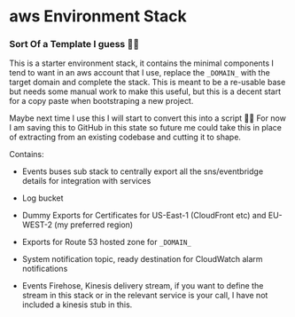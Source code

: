 # aws Environment Stack 
### Sort Of a Template I guess 🤷‍♂️

This is a starter environment stack, it contains the minimal components I tend to want in an aws account that I use, replace the `_DOMAIN_` with the target domain and complete the stack. This is meant to be a re-usable base but needs some manual work to make this useful, but this is a decent start for a copy paste when bootstraping a new project.

Maybe next time I use this I will start to convert this into a script 🤔😉 For now I am saving this to GitHub in this state so future me could take this in place of extracting from an existing codebase and cutting it to shape.  

Contains:

* Events buses sub stack to centrally export all the sns/eventbridge details for integration with services

* Log bucket

* Dummy Exports for Certificates for US-East-1 (CloudFront etc) and EU-WEST-2 (my preferred region)

* Exports for Route 53 hosted zone for `_DOMAIN_`

* System notification topic, ready destination for CloudWatch alarm notifications

* Events Firehose, Kinesis delivery stream, if you want to define the stream in this stack or in the relevant service is your call, I have not included a kinesis stub in this.  
